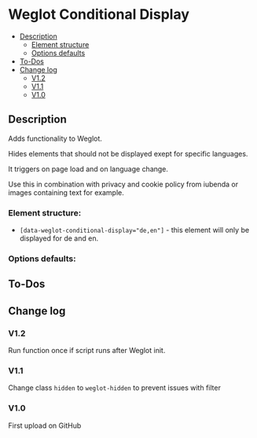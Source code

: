 # Weglot Conditional Display
- [Description](#description)
    - [Element structure](#element-structure)
    - [Options defaults](#options-defaults)
- [To-Dos](#to-dos)
- [Change log](#change-log)
    - [V1.2](#v12)
    - [V1.1](#v11)
    - [V1.0](#v10)

## Description
Adds functionality to Weglot.

Hides elements that should not be displayed exept for specific languages.

It triggers on page load and on language change.

Use this in combination with privacy and cookie policy from iubenda or images containing text for example.
### Element structure:
- `[data-weglot-conditional-display="de,en"]` - this element will only be displayed for de and en.
### Options defaults:

## To-Dos

## Change log
### V1.2
Run function once if script runs after Weglot init.
### V1.1
Change class `hidden` to `weglot-hidden` to prevent issues with filter
### V1.0
First upload on GitHub